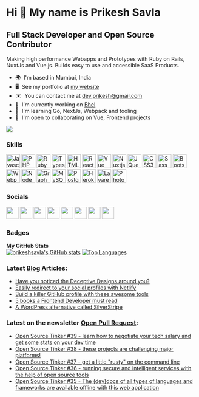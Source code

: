 Hi 👋 My name is Prikesh Savla
==============================

Full Stack Developer and Open Source Contributor
------------------------------------------------

Making high performance Webapps and Prototypes with Ruby on Rails, NuxtJs and Vue.js. Builds easy to use and accessible SaaS Products.

*   🌍  I'm based in Mumbai, India
*   🖥️  See my portfolio at [my website](http://prikeshsavla.com)
*   ✉️  You can contact me at [dev.prikesh@gmail.com](mailto:dev.prikesh@gmail.com)
*   🚀  I'm currently working on [Bhel](http://bhel.prikeshsavla.com)
*   🧠  I'm learning Go, NextJs, Webpack and tooling
*   🤝  I'm open to collaborating on Vue, Frontend projects     

<a href="https://www.twitter.com/prikeshdexter" target="_blank" rel="noreferrer"><img
                  src="https://img.shields.io/twitter/follow/prikeshdexter?logo=twitter&style=for-the-badge&color=0891b2&labelColor=1c1917"
                /></a>
                
### Skills
<a href="https://developer.mozilla.org/en-US/docs/Web/JavaScript" target="_blank" rel="noreferrer"><img src="https://raw.githubusercontent.com/danielcranney/readme-generator/main/public/icons/skills/javascript-colored.svg" width="36" height="36" alt="Javascript" /></a>
<a href="https://www.php.net/" target="_blank" rel="noreferrer"><img src="https://raw.githubusercontent.com/danielcranney/readme-generator/main/public/icons/skills/php-colored.svg" width="36" height="36" alt="PHP" /></a>
<a href="https://www.ruby-lang.org/en/" target="_blank" rel="noreferrer"><img src="https://raw.githubusercontent.com/danielcranney/readme-generator/main/public/icons/skills/ruby-colored.svg" width="36" height="36" alt="Ruby" /></a>
<a href="https://www.typescriptlang.org/" target="_blank" rel="noreferrer"><img src="https://raw.githubusercontent.com/danielcranney/readme-generator/main/public/icons/skills/typescript-colored.svg" width="36" height="36" alt="Typescript" /></a>
<a href="https://developer.mozilla.org/en-US/docs/Glossary/HTML5" target="_blank" rel="noreferrer"><img src="https://raw.githubusercontent.com/danielcranney/readme-generator/main/public/icons/skills/html5-colored.svg" width="36" height="36" alt="HTML5" /></a>
<a href="https://reactjs.org/" target="_blank" rel="noreferrer"><img src="https://raw.githubusercontent.com/danielcranney/readme-generator/main/public/icons/skills/react-colored.svg" width="36" height="36" alt="React" /></a>
<a href="https://vuejs.org/" target="_blank" rel="noreferrer"><img src="https://raw.githubusercontent.com/danielcranney/readme-generator/main/public/icons/skills/vue-colored.svg" width="36" height="36" alt="Vue" /></a>
<a href="https://nuxtjs.org/" target="_blank" rel="noreferrer"><img src="https://raw.githubusercontent.com/danielcranney/readme-generator/main/public/icons/skills/nuxtjs-colored.svg" width="36" height="36" alt="Nuxtjs" /></a>
<a href="https://jquery.com/" target="_blank" rel="noreferrer"><img src="https://raw.githubusercontent.com/danielcranney/readme-generator/main/public/icons/skills/jquery-colored.svg" width="36" height="36" alt="JQuery" /></a>
<a href="https://www.w3.org/TR/CSS/#css" target="_blank" rel="noreferrer"><img src="https://raw.githubusercontent.com/danielcranney/readme-generator/main/public/icons/skills/css3-colored.svg" width="36" height="36" alt="CSS3" /></a>
<a href="https://sass-lang.com/" target="_blank" rel="noreferrer"><img src="https://raw.githubusercontent.com/danielcranney/readme-generator/main/public/icons/skills/sass-colored.svg" width="36" height="36" alt="Sass" /></a>
<a href="https://getbootstrap.com/" target="_blank" rel="noreferrer"><img src="https://raw.githubusercontent.com/danielcranney/readme-generator/main/public/icons/skills/bootstrap-colored.svg" width="36" height="36" alt="Bootstrap" /></a>
<a href="https://webpack.js.org/" target="_blank" rel="noreferrer"><img src="https://raw.githubusercontent.com/danielcranney/readme-generator/main/public/icons/skills/webpack-colored.svg" width="36" height="36" alt="Webpack" /></a>
<a href="https://nodejs.org/en/" target="_blank" rel="noreferrer"><img src="https://raw.githubusercontent.com/danielcranney/readme-generator/main/public/icons/skills/nodejs-colored.svg" width="36" height="36" alt="NodeJS" /></a>
<a href="https://graphql.org/" target="_blank" rel="noreferrer"><img src="https://raw.githubusercontent.com/danielcranney/readme-generator/main/public/icons/skills/graphql-colored.svg" width="36" height="36" alt="GraphQL" /></a>
<a href="https://www.mysql.com/" target="_blank" rel="noreferrer"><img src="https://raw.githubusercontent.com/danielcranney/readme-generator/main/public/icons/skills/mysql-colored.svg" width="36" height="36" alt="MySQL" /></a>
<a href="https://www.postgresql.org/" target="_blank" rel="noreferrer"><img src="https://raw.githubusercontent.com/danielcranney/readme-generator/main/public/icons/skills/postgresql-colored.svg" width="36" height="36" alt="PostgreSQL" /></a>
<a href="https://www.heroku.com/" target="_blank" rel="noreferrer"><img src="https://raw.githubusercontent.com/danielcranney/readme-generator/main/public/icons/skills/heroku-colored.svg" width="36" height="36" alt="Heroku" /></a>
<a href="https://laravel.com/" target="_blank" rel="noreferrer"><img src="https://raw.githubusercontent.com/danielcranney/readme-generator/main/public/icons/skills/laravel-colored.svg" width="36" height="36" alt="Lavarel" /></a>
<a href="https://www.adobe.com/uk/products/photoshop.html" target="_blank" rel="noreferrer"><img src="https://raw.githubusercontent.com/danielcranney/readme-generator/main/public/icons/skills/photoshop-colored.svg" width="36" height="36" alt="Photoshop" /></a>

                    
### Socials           


<a href="https://www.github.com/prikeshsavla" target="_blank" rel="noreferrer"><img src="https://raw.githubusercontent.com/danielcranney/readme-generator/main/public/icons/socials/github.svg" width="32" height="32" /></a>
<a href="https://prikeshsavla" target="_blank" rel="noreferrer"><img src="https://raw.githubusercontent.com/danielcranney/readme-generator/main/public/icons/socials/hashnode.svg" width="32" height="32" /></a>
<a href="http://www.instagram.com/prikeshdexter" target="_blank" rel="noreferrer"><img src="https://raw.githubusercontent.com/danielcranney/readme-generator/main/public/icons/socials/instagram.svg" width="32" height="32" /></a>
<a href="https://www.linkedin.com/in/prikeshsavla" target="_blank" rel="noreferrer"><img src="https://raw.githubusercontent.com/danielcranney/readme-generator/main/public/icons/socials/linkedin.svg" width="32" height="32" /></a>
<a href="https://www.polywork.com/prikeshdexter" target="_blank" rel="noreferrer"><img src="https://raw.githubusercontent.com/danielcranney/readme-generator/main/public/icons/socials/polywork.svg" width="32" height="32" /></a>
<a href="http://www.medium.com/@prikeshsavla" target="_blank" rel="noreferrer"><img src="https://raw.githubusercontent.com/danielcranney/readme-generator/main/public/icons/socials/medium.svg" width="32" height="32" /></a>
<a href="https://www.stackoverflow.com/users/6573972/prikesh-savla" target="_blank" rel="noreferrer"><img src="https://raw.githubusercontent.com/danielcranney/readme-generator/main/public/icons/socials/stackoverflow.svg" width="32" height="32" /></a>
<a href="https://www.twitter.com/prikeshdexter" target="_blank" rel="noreferrer"><img src="https://raw.githubusercontent.com/danielcranney/readme-generator/main/public/icons/socials/twitter.svg" width="32" height="32" /></a></p>
### Badges
<b>My GitHub Stats</b>     
<a
href="http://www.github.com/prikeshsavla"><img src="https://github-readme-stats.vercel.app/api?username=prikeshsavla&show_icons=true&hide=&count_private=true&title_color=0891b2&text_color=ffffff&icon_color=0891b2&bg_color=1c1917&hide_border=true&show_icons=true" alt="prikeshsavla's GitHub stats" /></a>
<a href="https://github.com/prikeshsavla" align="left"><img src="https://github-readme-stats.vercel.app/api/top-langs/?username=prikeshsavla&langs_count=10&title_color=0891b2&text_color=ffffff&icon_color=0891b2&bg_color=1c1917&hide_border=true&locale=en&custom_title=Top%20%Languages&layout=compact" alt="Top Languages" /></a>    

  
### Latest [Blog](https://blog.prikeshsavla.com) Articles:
<!--START_SECTION:blog-->
* [Have you noticed the Deceptive Designs around you?](https:&#x2F;&#x2F;blog.prikeshsavla.com&#x2F;have-you-noticed-the-deceptive-designs-around-you)
* [Easily redirect to your social profiles with Netlify](https:&#x2F;&#x2F;blog.prikeshsavla.com&#x2F;easily-redirect-to-your-social-profiles-with-netlify)
* [Build a killer GitHub profile with these awesome tools](https:&#x2F;&#x2F;blog.prikeshsavla.com&#x2F;build-a-killer-github-profile-with-these-awesome-tools)
* [5 books a Frontend Developer must read](https:&#x2F;&#x2F;blog.prikeshsavla.com&#x2F;5-books-a-frontend-developer-must-read)
* [A WordPress alternative called SilverStripe](https:&#x2F;&#x2F;blog.prikeshsavla.com&#x2F;a-wordpress-alternative-called-silverstripe)
<!--END_SECTION:blog-->
  
### Latest on the newsletter [Open Pull Request](https://newsletter.prikeshsavla.com):
<!--START_SECTION:newsletter-->
* [Open Source Tinker #39 - learn how to negotiate your tech salary and get some stats on your dev time](https:&#x2F;&#x2F;openpullrequest.substack.com&#x2F;p&#x2F;open-source-tinker-39)
* [Open Source Tinker #38 - these projects are challenging major platforms!](https:&#x2F;&#x2F;openpullrequest.substack.com&#x2F;p&#x2F;open-source-tinker-38)
* [Open Source Tinker #37 - get a little &quot;rusty&quot; on the command line](https:&#x2F;&#x2F;openpullrequest.substack.com&#x2F;p&#x2F;open-source-tinker-37)
* [Open Source Tinker #36 - running secure and intelligent services with the help of open source tools](https:&#x2F;&#x2F;openpullrequest.substack.com&#x2F;p&#x2F;open-source-tinker-36)
* [Open Source Tinker #35 - The (dev)docs of all types of languages and frameworks are available offline with this web application](https:&#x2F;&#x2F;openpullrequest.substack.com&#x2F;p&#x2F;open-source-tinker-35)
<!--END_SECTION:newsletter-->

